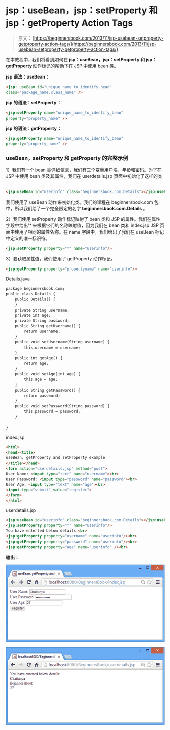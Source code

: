 # jsp：useBean，jsp：setProperty 和 jsp：getProperty Action Tags

> 原文： [https://beginnersbook.com/2013/11/jsp-usebean-setproperty-getproperty-action-tags/](https://beginnersbook.com/2013/11/jsp-usebean-setproperty-getproperty-action-tags/)

在本教程中，我们将看到如何在 **jsp：useBean，jsp：setProperty 和 jsp：getProperty** 动作标记的帮助下在 JSP 中使用 bean 类。

**jsp 语法：useBean：**

```html
<jsp: useBean id="unique_name_to_identify_bean" 
class="package_name.class_name" />
```

**jsp 的语法：setProperty：**

```html
<jsp:setProperty name="unique_name_to_identify_bean" 
property="property_name" />
```

**jsp 的语法：getProperty：**

```html
<jsp:getProperty name="unique_name_to_identify_bean" 
property="property_name" />
```

### useBean，setProperty 和 getProperty 的完整示例

1）我们有一个 bean 类详细信息，我们有三个变量用户名，年龄和密码。为了在 JSP 中使用 bean 类及其属性，我们在 userdetails.jsp 页面中初始化了这样的类 -

```html
<jsp:useBean id="userinfo" class="beginnersbook.com.Details"></jsp:useBean>
```

我们使用了 useBean 动作来初始化类。我们的课程在 beginnersbook.com 包中，所以我们给了一个完全限定的名字 **beginnersbook.com.Details** 。

2）我们使用 setProperty 动作标记映射了 bean 类和 JSP 的属性。我们在属性字段中给出'*'来根据它们的名称映射值，因为我们在 bean 类和 index.jsp JSP 页面中使用了相同的属性名称。在 name 字段中，我们给出了我们在 useBean 标记中定义的唯一标识符。

```html
<jsp:setProperty property="*" name="userinfo"/>
```

3）要获取属性值，我们使用了 getProperty 动作标记。

```html
<jsp:getProperty property="propertyname" name="userinfo"/>
```

Details.java

```html
package beginnersbook.com;
public class Details {
	public Details() {
    }
    private String username;
    private int age;
    private String password;
	public String getUsername() {
		return username;
	}
	public void setUsername(String username) {
		this.username = username;
	}
	public int getAge() {
		return age;
	}
	public void setAge(int age) {
		this.age = age;
	}
	public String getPassword() {
		return password;
	}
	public void setPassword(String password) {
		this.password = password;
	}

}
```

index.jsp

```html
<html>
<head><title>
useBean, getProperty and setProperty example
</title></head>
<form action="userdetails.jsp" method="post"> 
User Name: <input type="text" name="username"><br> 
User Password: <input type="password" name="password"><br> 
User Age: <input type="text" name="age"><br> 
<input type="submit" value="register"> 
</form> 
</html>
```

userdetails.jsp

```html
<jsp:useBean id="userinfo" class="beginnersbook.com.Details"></jsp:useBean> 
<jsp:setProperty property="*" name="userinfo"/> 
You have enterted below details:<br> 
<jsp:getProperty property="username" name="userinfo"/><br> 
<jsp:getProperty property="password" name="userinfo"/><br> 
<jsp:getProperty property="age" name="userinfo" /><br>
```

**输出：**

![useBean-output1](img/b62f01b6c78686843a03c68b29a0f214.jpg)

![useBean-output2](img/680b3485730b9081fedec3ebf42a87d9.jpg)